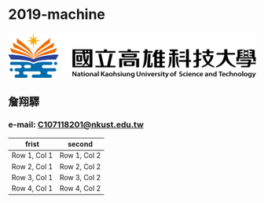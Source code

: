 # 2019-machine

![nkust](nkust.png)

## 詹翔驛

### e-mail: C107118201@nkust.edu.tw

frist | second
--- | ---
Row 1, Col 1 | Row 1, Col 2 
Row 2, Col 1 | Row 2, Col 2 
Row 3, Col 1 | Row 3, Col 2 
Row 4, Col 1 | Row 4, Col 2

